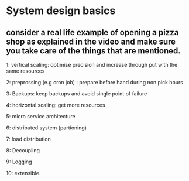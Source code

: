 # System design basics

## consider a real life example of opening a pizza shop as explained in the video and make sure you take care of the things that are mentioned.

1: vertical scaling: optimise precision and increase through put with the same resources 

2: preprossing (e.g cron job) : prepare before hand during non pick hours 

3: Backups: keep backups and avoid single point of failure 

4: horizontal scaling: get more resources 

5: micro service architecture 

6: distributed system (partioning)

7: load distribution 

8: Decoupling 

9: Logging 

10: extensible.
